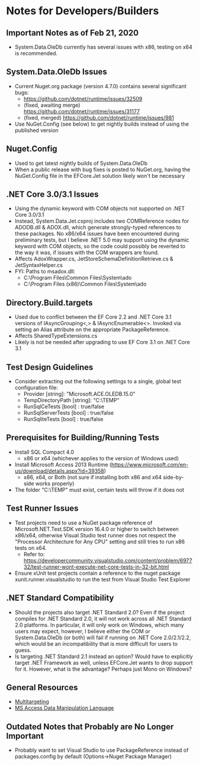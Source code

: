 # Notes for Developers/Builders

## Important Notes as of Feb 21, 2020
- System.Data.OleDb currently has several issues with x86, testing on x64 is recommended.

## System.Data.OleDb Issues
- Current Nuget.org package (version 4.7.0) contains several significant bugs:
    - https://github.com/dotnet/runtime/issues/32509
    - (fixed, awaiting merge) https://github.com/dotnet/runtime/issues/31177
    - (fixed, merged) https://github.com/dotnet/runtime/issues/981
- Use NuGet.Config (see below) to get nightly builds instead of using the published version

## Nuget.Config
- Used to get latest nightly builds of System.Data.OleDb
- When a public release with bug fixes is posted to NuGet.org, having the NuGet.Config file in the EFCore.Jet solution likely won't be necessary

## .NET Core 3.0/3.1 Issues
- Using the dynamic keyword with COM objects not supported on .NET Core 3.0/3.1
- Instead, System.Data.Jet.csproj includes two COMReference nodes for ADODB.dll & ADOX.dll, which generate strongly-typed references to these packages.  No x86/x64 issues have been encountered during preliminary tests, but I believe .NET 5.0 may support using the dynamic keyword with COM objects, so the code could possibly be reverted to the way it was, if issues with the COM wrappers are found.
- Affects AdoxWrapper.cs, JetStoreSchemaDefinitionRetrieve.cs & JetSyntaxHelper.cs
- FYI: Paths to msadox.dll:
    - C:\Program Files\Common Files\System\ado
    - C:\Program Files (x86)\Common Files\System\ado

## Directory.Build.targets
- Used due to conflict between the EF Core 2.2 and .NET Core 3.1 versions of IAsyncGrouping<,> & IAsyncEnumerable<>.  Invoked via setting an Alias attribute on the appropriate PackageReference.
- Affects SharedTypeExtensions.cs
- Likely is not be needed after upgrading to use EF Core 3.1 on .NET Core 3.1

## Test Design Guidelines
- Consider extracting out the following settings to a single, global test configuration file:
    - Provider [string]: "Microsoft.ACE.OLEDB.15.0"
    - TempDirectoryPath [string]: "C:\TEMP"
    - RunSqlCeTests [bool] : true/false
    - RunSqlServerTests [bool] : true/false
    - RunSqliteTests [bool] : true/false

## Prerequisites for Building/Running Tests
- Install SQL Compact 4.0
  - x86 or x64 (whichever applies to the version of Windows used)
- Install Microsoft Access 2013 Runtime (https://www.microsoft.com/en-us/download/details.aspx?id=39358)
  - x86, x64, or Both (not sure if installing both x86 and x64 side-by-side works properly)
- The folder "C:\TEMP" must exist, certain tests will throw if it does not

## Test Runner Issues
- Test projects need to use a NuGet package reference of Microsoft.NET.Test.SDK version 16.4.0 or higher to switch between x86/x64, otherwise Visual Studio test runner does not respect the "Processor Architecture for Any CPU" setting and still tries to run x86 tests on x64.
    - Refer to: https://developercommunity.visualstudio.com/content/problem/697732/test-runner-wont-execute-net-core-tests-in-32-bit.html
- Ensure xUnit test projects contain a reference to the nuget package xunit.runner.visualstudio to run the test from Visual Studio Test Explorer

## .NET Standard Compatibility
- Should the projects also target .NET Standard 2.0?  Even if the project compiles for .NET Standard 2.0, it will not work across all .NET Standard 2.0 platforms.  In particular, it will only work on Windows, which many users may expect, however, I believe either the COM or System.Data.OleDb (or both) will fail if running on .NET Core 2.0/2.1/2.2, which would be an incompatibility that is more difficult for users to guess.
- Is targeting .NET Standard 2.1 instead an option?  Would have to explicitly target .NET Framework as well, unless EFCore.Jet wants to drop support for it.  However, what is the advantage?  Perhaps just Mono on Windows?

## General Resources
- [Multitargeting](https://docs.microsoft.com/en-us/dotnet/core/tutorials/libraries#how-to-multitarget)
- [MS Access Data Manipulation Language](https://docs.microsoft.com/en-us/office/client-developer/access/desktop-database-reference/data-manipulation-language)

## Outdated Notes that Probably are No Longer Important
- Probably want to set Visual Studio to use PackageReference instead of packages.config by default (Options->Nuget Package Manager)